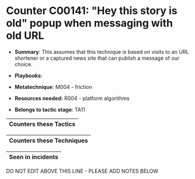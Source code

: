 # Counter C00141: "Hey this story is old" popup when messaging with old URL

* **Summary**: This assumes that this technique is based on visits to an URL shortener or a captured news site that can publish a message of our choice.

* **Playbooks**: 

* **Metatechnique**: M004 - friction

* **Resources needed:** R004 - platform algorithms

* **Belongs to tactic stage**: TA11


| Counters these Tactics |
| ---------------------- |



| Counters these Techniques |
| ------------------------- |



| Seen in incidents |
| ----------------- |


DO NOT EDIT ABOVE THIS LINE - PLEASE ADD NOTES BELOW